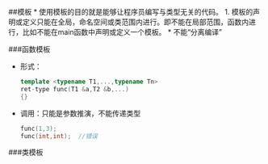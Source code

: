 ##模板
* 
使用模板的目的就是能够让程序员编写与类型无关的代码。
1. 
模板的声明或定义只能在全局，命名空间或类范围内进行。即不能在局部范围，函数内进行，比如不能在main函数中声明或定义一个模板。
* 
不能“分离编译”

###函数模板
* 形式：
    ```C++
    template <typename T1,...,typename Tn>
    ret-type func(T1 &a,T2 &b,...)
    {}
    ```
* 调用：只能是参数推演，不能传递类型
    ```C++
    func(1,3);
    func(int,int);  //错误
    ```


###类模板